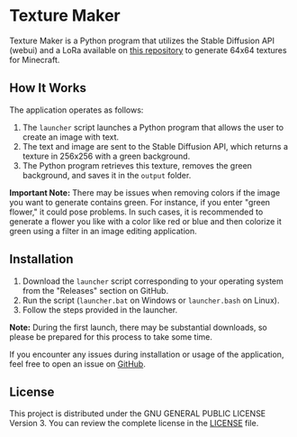 # Texture Maker

Texture Maker is a Python program that utilizes the Stable Diffusion API (webui) and a LoRa available on [this repository](https://github.com/Jack-Bagel/Minecraft-Lora-Training) to generate 64x64 textures for Minecraft.

## How It Works

The application operates as follows:

1. The `launcher` script launches a Python program that allows the user to create an image with text.
2. The text and image are sent to the Stable Diffusion API, which returns a texture in 256x256 with a green background.
3. The Python program retrieves this texture, removes the green background, and saves it in the `output` folder.

**Important Note:** There may be issues when removing colors if the image you want to generate contains green. For instance, if you enter "green flower," it could pose problems. In such cases, it is recommended to generate a flower you like with a color like red or blue and then colorize it green using a filter in an image editing application.

## Installation

1. Download the `launcher` script corresponding to your operating system from the "Releases" section on GitHub.
2. Run the script (`launcher.bat` on Windows or `launcher.bash` on Linux).
3. Follow the steps provided in the launcher.

**Note:** During the first launch, there may be substantial downloads, so please be prepared for this process to take some time.

If you encounter any issues during installation or usage of the application, feel free to open an issue on [GitHub](https://github.com/LyFl0w/TextureMaker/issues).

## License

This project is distributed under the GNU GENERAL PUBLIC LICENSE Version 3. You can review the complete license in the [LICENSE](LICENSE) file.
